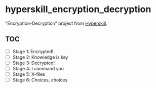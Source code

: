 # hyperskill_encryption_decryption

"Encryption-Decryption" project from [Hyperskill](https://hyperskill.org/).

## TOC

- [ ] Stage 1: Encrypted!
- [ ] Stage 2: Knowledge is key
- [ ] Stage 3: Decrypted!
- [ ] Stage 4: I command you
- [ ] Stage 5: X-files
- [ ] Stage 6: Choices, choices